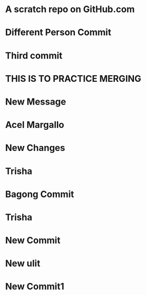 # A scratch repo on GitHub.com
# Different Person Commit
# Third commit
# THIS IS TO PRACTICE MERGING
# New Message
# Acel Margallo
# New Changes 
# Trisha
# Bagong Commit
# Trisha
# New Commit
# New ulit
# New Commit1

